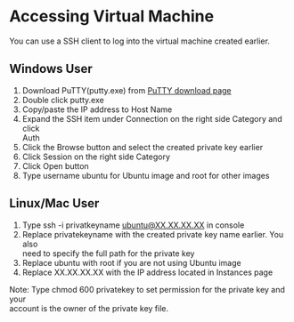 # Accessing Virtual Machine

You can use a SSH client to log into the virtual machine created earlier.

## Windows User

1. Download PuTTY(putty.exe) from [PuTTY download page][putty]
2. Double click putty.exe
3. Copy/paste the IP address to Host Name
4. Expand the SSH item under Connection on the right side Category and click  
Auth
5. Click the Browse button and select the created private key earlier
6. Click Session on the right side Category
7. Click Open button
8. Type username ubuntu for Ubuntu image and root for other images

## Linux/Mac User

1. Type ssh -i privatkeyname ubuntu@XX.XX.XX.XX in console
2. Replace privatekeyname with the created private key name earlier. You also  
need to specify the full path for the private key
3. Replace ubuntu with root if you are not using Ubuntu image
4. Replace XX.XX.XX.XX with the IP address located in Instances page

Note:
Type chmod 600 privatekey to set permission for the private key and your  
account is the owner of the private key file.

[putty]: http://www.chiark.greenend.org.uk/~sgtatham/putty/download.html